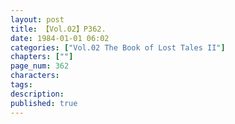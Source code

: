 ```yaml
---
layout: post
title: 【Vol.02】P362.
date: 1984-01-01 06:02
categories: ["Vol.02 The Book of Lost Tales II"]
chapters: [""]
page_num: 362
characters: 
tags: 
description: 
published: true
---
```


